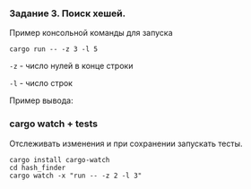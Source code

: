 ### Задание 3. Поиск хешей.
Пример консольной команды для запуска
```console
cargo run -- -z 3 -l 5
```
`-z` - число нулей в конце строки

`-l` - число строк

Пример вывода:
[](./Screenshot%202023-09-08%20203045.png)

### cargo watch + tests
Отслеживать изменения и при сохранении запускать тесты.
```console
cargo install cargo-watch
cd hash_finder
cargo watch -x "run -- -z 2 -l 3"
```